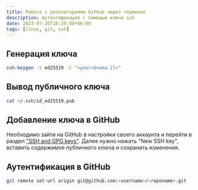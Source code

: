 ```yaml
---
title: Работа с репозиториями GitHub через терминал
description: Аутентификация с помощью ключа ssh
date: 2023-07-26T16:29:00+06:00
tags: [linux, git, ssh]
---
```

## Генерация ключа

```bash
ssh-keygen -t ed25519 -C "<your>@<ema.il>"
```

## Вывод публичного ключа

```bash
cat ~/.ssh/id_ed25519.pub
```

## Добавление ключа в GitHub

Необходимо зайти на GitHub в настройки своего аккаунта и перейти в раздел ["SSH and GPG keys"](https://github.com/settings/keys). Далее нужно нажать "New SSH key", вставить содержимое публичного ключа и сохранить изменения.

## Аутентификация в GitHub

```bash
git remote set-url origin git@github.com:<username>/<reponame>.git
```
